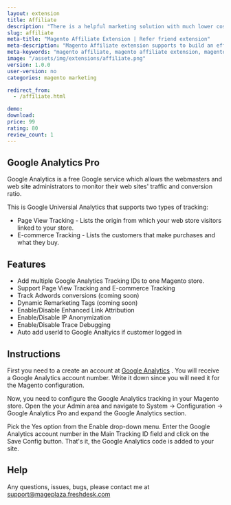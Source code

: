 ```yaml
---
layout: extension
title: Affiliate
description: "There is a helpful marketing solution with much lower cost and many great benefits"
slug: affiliate
meta-title: "Magento Affiliate Extension | Refer friend extension"
meta-description: "Magento Affiliate extension supports to build an effective representative sales force and increase sales significantly"
meta-keywords: "magento affiliate, magento affiliate extension, magento affiliate program"
image: "/assets/img/extensions/affiliate.png"
version: 1.0.0
user-version: no
categories: magento marketing

redirect_from:
  - /affiliate.html

demo: 
download:
price: 99
rating: 80
review_count: 1
---
```


 
<h2>Google Analytics Pro</h2>


Google Analytics is a free Google service which allows the webmasters and web site administrators to monitor their web sites' traffic and conversion ratio.

This is Google Universial Analytics that supports two types of tracking:

- Page View Tracking - Lists the origin from which your web store visitors linked to your store. 
- E-commerce Tracking - Lists the customers that make purchases and what they buy.


<h2>Features</h2>


- Add multiple Google Analytics Tracking IDs to one Magento store. 
- Support Page View Tracking and E-commerce Tracking
- Track Adwords conversions (coming soon)
- Dynamic Remarketing Tags (coming soon)
- Enable/Disable Enhanced Link Attribution
- Enable/Disable IP Anonymization
- Enable/Disable Trace Debugging
- Auto add userId to Google Analtyics if customer logged in

<h2>Instructions</h2>


First you need to a create an account at <a href="http://www.google.com/analytics/">Google Analytics</a> . You will receive a Google Analytics account number. Write it down since you will need it for the Magento configuration.

Now, you need to configure the Google Analytics tracking in your Magento store. Open the your Admin area and navigate to System -> Configuration -> Google Analytics Pro and expand the Google Analytics section.

Pick the Yes option from the Enable drop-down menu. Enter the Google Analytics account number in the Main Tracking ID field and click on the Save Config button. That's it, the Google Analytics code is added to your site.

<h2>Help</h2>


Any questions, issues, bugs, please contact me at support@mageplaza.freshdesk.com